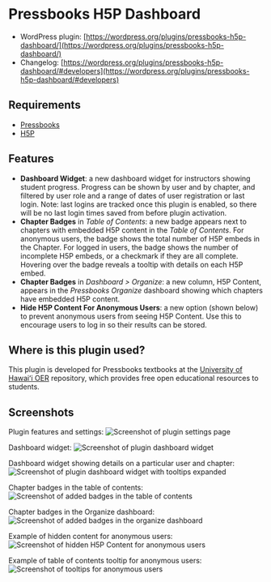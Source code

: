 # Pressbooks H5P Dashboard

* WordPress plugin: [https://wordpress.org/plugins/pressbooks-h5p-dashboard/](https://wordpress.org/plugins/pressbooks-h5p-dashboard/)
* Changelog: [https://wordpress.org/plugins/pressbooks-h5p-dashboard/#developers](https://wordpress.org/plugins/pressbooks-h5p-dashboard/#developers)

## Requirements

* [Pressbooks](https://docs.pressbooks.org/installation/)
* [H5P](https://wordpress.org/plugins/h5p/)

## Features

* **Dashboard Widget**: a new dashboard widget for instructors showing student progress. Progress can be shown by user and by chapter, and filtered by user role and a range of dates of user registration or last login. Note: last logins are tracked once this plugin is enabled, so there will be no last login times saved from before plugin activation.
* **Chapter Badges** in *Table of Contents*: a new badge appears next to chapters with embedded H5P content in the *Table of Contents*. For anonymous users, the badge shows the total number of H5P embeds in the Chapter. For logged in users, the badge shows the number of incomplete H5P embeds, or a checkmark if they are all complete. Hovering over the badge reveals a tooltip with details on each H5P embed.
* **Chapter Badges** in *Dashboard > Organize*: a new column, H5P Content, appears in the *Pressbooks Organize* dashboard showing which chapters have embedded H5P content.
* **Hide H5P Content For Anonymous Users**: a new option (shown below) to prevent anonymous users from seeing H5P Content. Use this to encourage users to log in so their results can be stored.

## Where is this plugin used?

This plugin is developed for Pressbooks textbooks at the [University of Hawaiʻi OER](https://pressbooks.oer.hawaii.edu/) repository, which provides free open educational resources to students.

## Screenshots

Plugin features and settings:
![Screenshot of plugin settings page](assets/screenshot-1.png?raw=true "")

Dashboard widget:
![Screenshot of plugin dashboard widget](assets/screenshot-2.png?raw=true "")

Dashboard widget showing details on a particular user and chapter:
![Screenshot of plugin dashboard widget with tooltips expanded](assets/screenshot-3.png?raw=true "")

Chapter badges in the table of contents:
![Screenshot of added badges in the table of contents](assets/screenshot-4.png?raw=true "")

Chapter badges in the Organize dashboard:
![Screenshot of added badges in the organize dashboard](assets/screenshot-5.png?raw=true "")

Example of hidden content for anonymous users:
![Screenshot of hidden H5P Content for anonymous users](assets/screenshot-6.png?raw=true "")

Example of table of contents tooltip for anonymous users:
![Screenshot of tooltips for anonymous users](assets/screenshot-7.png?raw=true "")
